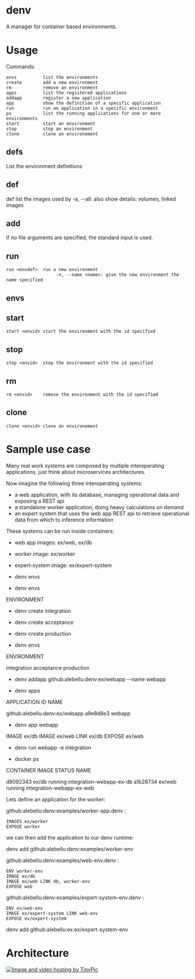 denv
====

A manager for container based environments.

# Usage

Commands:

    envs          list the environments
    create        add a new environment
    rm            remove an environment
    apps          list the registered applications
    addapp        register a new application
    app           show the definition of a specific application
    run           run an application in a specific environment
    ps            list the running applications for one or more environments
    start         start an environment
    stop          stop an environment
    clone         clone an environement

## defs

List the environment definitions

## def

def <envdef>  list the images used by <envdef>
                       -a, --all: also show details: volumes, linked images

## add

If no file arguments are specified, the standard input is used.

## run

    run <envdef>  run a new environment
                       -n, --name <name>: give the new environment the name specified

## envs

## start

    start <envid> start the environment with the id specified

## stop

    stop <envid>  stop the environment with the id specified

## rm

    rm <envid>    remove the environment with the id specified

## clone

    clone <envid> clone an environement


# Sample use case

Many real work systems are composed by multiple interoperating applications,
just think about microservices architectures.

Now imagine the following three interoperating systems:
- a web application, with its database, managing operational data and exposing a REST api
- a standalone worker application, doing heavy calculations on demand
- an expert system that uses the web app REST api to retrieve operational data from which to inference information

These systems can be run inside containers:
- web app images: ex/web, ex/db
- worker image: ex/worker
- expert-system image: ex/expert-system

- denv envs

- denv envs

ENVIRONMENT

- denv create integration
- denv create acceptance
- denv create production

- denv envs

ENVIRONMENT

integration
acceptance
production

- denv addapp github:alebellu:denv:ex/webapp --name webapp

- denv apps

APPLICATION						ID			NAME

github:alebellu:denv:ex/webapp		a9e8d8e3	webapp

- denv app webapp

IMAGE ex/db
IMAGE ex/web LINK ex/db
EXPOSE ex/web

- denv run webapp -e integration

- docker ps

CONTAINER   IMAGE     STATUS   NAME

d8092343         ex/db       running     integration-webapp-ex-db
a1b28734         ex/web    running     integration-webapp-ex-web







Lets define an application for the worker:

github:alebellu:denv:examples/worker-app.denv :

	IMAGES ex/worker
	EXPOSE worker

we can then add the application to our denv runtime:

denv add github:alebellu:denv:examples/worker-env

github:alebellu:denv:examples/web-env.denv :

	ENV worker-env
	IMAGE ex/db
	IMAGE ex/web LINK db, worker-env
	EXPOSE web

github:alebellu:denv:examples/expert-system-env.denv :

	ENV ex/web-env
	IMAGE ex/expert-system LINK web-env
	EXPOSE ex/expert-system

denv add github:alebellu:ex:ex/expert-system-env

# Architecture

<a href="http://tinypic.com?ref=35k8njp" target="_blank"><img src="http://i61.tinypic.com/35k8njp.jpg" border="0" alt="Image and video hosting by TinyPic"></a>

